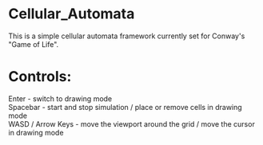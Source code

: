 # Cellular_Automata
This is a simple cellular automata framework currently set for Conway's "Game of Life".

# Controls:  
Enter - switch to drawing mode  
Spacebar - start and stop simulation / place or remove cells in drawing mode  
WASD / Arrow Keys - move the viewport around the grid / move the cursor in drawing mode
